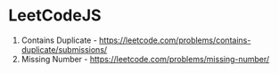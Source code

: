 # LeetCodeJS

1. Contains Duplicate - https://leetcode.com/problems/contains-duplicate/submissions/
2. Missing Number - https://leetcode.com/problems/missing-number/
